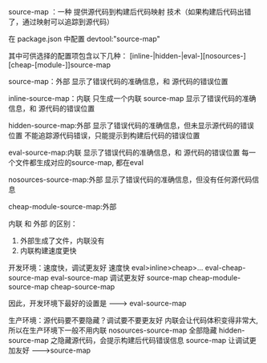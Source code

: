 source-map ：一种 提供源代码到构建后代码映射 技术（如果构建后代码出错了，通过映射可以追踪到源代码）

在 package.json 中配置 devtool:"source-map"

其中可供选择的配置项包含以下几种：
[inline-|hidden-|eval-][nosources-][cheap-[module-]]source-map

source-map：外部
    显示了错误代码的准确信息，和 源代码的错误位置

inline-source-map：内联
    只生成一个内联 source-map
    显示了错误代码的准确信息，和 源代码的错误位置

hidden-source-map:外部
    显示了错误代码的准确信息，但未显示源代码的错误位置
    不能追踪源代码错误，只能提示到构建后代码的错误位置

eval-source-map:内联
    显示了错误代码的准确信息，和 源代码的错误位置
    每一个文件都生成对应的source-map, 都在eval

nosources-source-map:外部
    显示了错误代码的准确信息，但没有任何源代码信息

cheap-module-source-map:外部


内联 和 外部 的区别：
1. 外部生成了文件，内联没有
2. 内联构建速度更快


开发环境：速度快，调试更友好
    速度快 eval>inline>cheap>...
    eval-cheap-source-map
    eval-source-map
    调试更友好
    source-map
    cheap-module-source-map
    cheap-source-map

因此，开发环境下最好的设置是
---> eval-source-map

生产环境：源代码要不要隐藏？调试要不要更友好
    内联会让代码体积变得非常大,所以在生产环境下一般不用内联
    nosources-source-map 全部隐藏
    hidden-source-map 之隐藏源代码，会提示构建后代码错误信息
    source-map  让调试更加友好
--->source-map    
